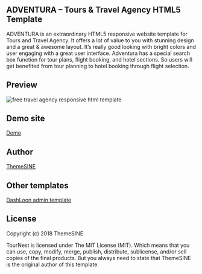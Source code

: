 ADVENTURA – Tours & Travel Agency HTML5 Template
-------------------------------------------------
ADVENTURA is an extraordinary HTML5 responsive website template for Tours and Travel Agency. It offers a lot of value to you with stunning design and a great & awesome layout. It’s really good looking with bright colors and user engaging with a great user interface.
Adventura has a special search box function for tour plans, flight booking, and hotel sections. So users will get benefited from tour planning to hotel booking through flight selection.<br>


Preview
--------
![free travel agency responsive html template](https://cdn.dribbble.com/users/1914192/screenshots/4242909/tournest-travel-agency-responsive-html5-website-template-free-download-.jpg)

Demo site
---------
<a href="http://demo.themesine.com/" rel="nofollow" target="_blank">Demo</a> 

Author
-------
<a href="https://www.themesine.com" target="_blank">ThemeSINE</a>

Other templates
---------------
<a href="https://www.themesine.com/downloads/dashloon-bootstrap-admin-dashboard/" rel="nofollow" target="_blank">DashLoon admin template</a>

License
--------
Copyright (c) 2018 ThemeSINE

TourNest is licensed under The MIT License (MIT). Which means that you can use, copy, modify, merge, publish, distribute, sublicense, and/or sell copies of the final products. But you always need to state that ThemeSINE is the original author of this template.